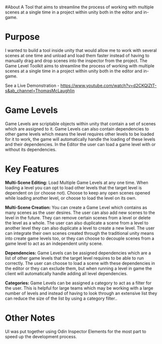 #About
A Tool that aims to streamline the process of working with multiple scenes at a single time in a project within unity both in the editor and in-game.

# Purpose
I wanted to build a tool inside unity that would allow me to work with several scenes at one time and unload and load them faster instead of having to manually drag and drop scenes into the inspector from the project. The Game Level Toolkit aims to streamline the process of working with multiple scenes at a single time in a project within unity both in the editor and in-game.

See a Live Demonstration - https://www.youtube.com/watch?v=d2CKQlZtT-s&ab_channel=ThomasMcLaughlin
# Game Levels
Game Levels are scriptable objects within unity that contain a set of scenes which are assigned to it. Game Levels can also contain dependencies to other game levels which means the level requires other levels to be loaded for it to work, the game will automatically handle the loading of these levels and their dependencies. In the Editor the user can load a game level with or without its dependencies. 


# Key Features
**Multi-Scene Editing:**  Load Multiple Game Levels at any one time. When loading a level you can opt to load other levels that the target level is dependent on (or choose not). Choose to keep any open scenes opened while loading another level, or choose to load the level on its own.

**Multi-Scene Creation:**  You can create a Game Level which contains as many scenes as the user desires. The user can also add new scenes to the level in the future. They can remove certain scenes from a level or delete the level as a whole. The user can also duplicate a scene from a level to another level they can also duplicate a level to create a new level. The user can integrate their own scenes created through the traditional unity means into create game levels too, or they can choose to decouple scenes from a game level to act as an independent unity scene.

**Dependencies:**  Game Levels can be assigned dependencies which are a list of other game levels that the target level requires to be able to run correctly. The user can choose to load a scene with these dependencies in the editor or they can exclude them, but when running a level in game the client will automatically handle adding all level dependencies.

**Categories:**  Game Levels can be assigned a category to act as a filter for the user. This is helpful for large teams which may be working with a large number of levels and instead of having to look through an extensive list they can reduce the size of the list by using a category filter..

# Other Notes
UI was put together using Odin Inspector Elements for the most part to speed up the development process. 
